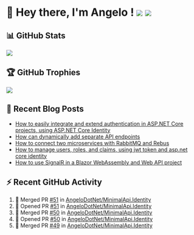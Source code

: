 # 👋 Hey there, I'm Angelo ! ![](https://img.shields.io/badge/Intel-Core_i5_12th-0071C5?style=for-the-badge&logo=intel&logoColor=white) <a href="https://www.buymeacoffee.com/angelodotnet" target="_blank"><img src="https://img.shields.io/badge/Buy%20Me%20A%20Coffee-FFDD00.svg?style=for-the-badge&logo=Buy-Me-A-Coffee&logoColor=black"></a>

## 📊 GitHub Stats
![](http://github-profile-summary-cards.vercel.app/api/cards/profile-details?username=angelodotnet&theme=default)
<!--
![](http://github-profile-summary-cards.vercel.app/api/cards/repos-per-language?username=angelodotnet&theme=default)
![](http://github-profile-summary-cards.vercel.app/api/cards/most-commit-language?username=angelodotnet&theme=default)
![](http://github-profile-summary-cards.vercel.app/api/cards/stats?username=angelodotnet&theme=default)
![](http://github-profile-summary-cards.vercel.app/api/cards/productive-time?username=angelodotnet&theme=default&utcOffset=2)

![](https://github-readme-stats.vercel.app/api?username=angelodotnet&theme=dracula&show_icons=true&hide_border=true&count_private=true)
![](https://github-readme-streak-stats.herokuapp.com/?user=angelodotnet&theme=dracula&hide_border=true)
-->

## 🏆 GitHub Trophies
<img src="https://github-profile-trophy.vercel.app/?username=AngeloDotNet&no-frame=false&no-bg=false&margin-w=4&row=1" />

## 📝 Recent Blog Posts  
<!-- BLOG-POST-LIST:START -->
- [How to easily integrate and extend authentication in ASP.NET Core projects, using ASP.NET Core Identity](https://dev.to/angelodotnet/how-to-easily-integrate-and-extend-authentication-in-aspnet-core-projects-using-aspnet-core-130p)
- [How can dynamically add separate API endpoints](https://dev.to/angelodotnet/how-can-dynamically-add-separate-api-endpoints-4h56)
- [How to connect two microservices with RabbitMQ and Rebus](https://dev.to/angelodotnet/how-to-connect-two-microservices-with-rabbitmq-and-rebus-278)
- [How to manage users, roles, and claims, using jwt token and asp.net core identity](https://dev.to/angelodotnet/how-to-manage-roles-permissions-and-more-using-jwt-token-and-aspnet-core-identity-11k0)
- [How to use SignalR in a Blazor WebAssembly and Web API project](https://dev.to/angelodotnet/how-to-use-signalr-in-a-blazor-webassembly-and-web-api-project-27cp)
<!-- BLOG-POST-LIST:END -->

## ⚡ Recent GitHub Activity
<!--START_SECTION:activity-->
1. 🎉 Merged PR [#51](https://github.com/AngeloDotNet/MinimalApi.Identity/pull/51) in [AngeloDotNet/MinimalApi.Identity](https://github.com/AngeloDotNet/MinimalApi.Identity)
2. 💪 Opened PR [#51](https://github.com/AngeloDotNet/MinimalApi.Identity/pull/51) in [AngeloDotNet/MinimalApi.Identity](https://github.com/AngeloDotNet/MinimalApi.Identity)
3. 🎉 Merged PR [#50](https://github.com/AngeloDotNet/MinimalApi.Identity/pull/50) in [AngeloDotNet/MinimalApi.Identity](https://github.com/AngeloDotNet/MinimalApi.Identity)
4. 💪 Opened PR [#50](https://github.com/AngeloDotNet/MinimalApi.Identity/pull/50) in [AngeloDotNet/MinimalApi.Identity](https://github.com/AngeloDotNet/MinimalApi.Identity)
5. 🎉 Merged PR [#49](https://github.com/AngeloDotNet/MinimalApi.Identity/pull/49) in [AngeloDotNet/MinimalApi.Identity](https://github.com/AngeloDotNet/MinimalApi.Identity)
<!--END_SECTION:activity-->
